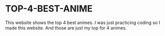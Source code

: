 # TOP-4-BEST-ANIME
This website shows the top 4 best animes. I was just practicing coding so I made this website. And those are just my top for 4 animes.
